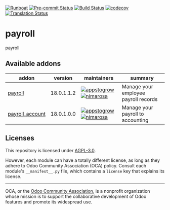 
[![Runboat](https://img.shields.io/badge/runboat-Try%20me-875A7B.png)](https://runboat.odoo-community.org/builds?repo=OCA/payroll&target_branch=18.0)
[![Pre-commit Status](https://github.com/OCA/payroll/actions/workflows/pre-commit.yml/badge.svg?branch=18.0)](https://github.com/OCA/payroll/actions/workflows/pre-commit.yml?query=branch%3A18.0)
[![Build Status](https://github.com/OCA/payroll/actions/workflows/test.yml/badge.svg?branch=18.0)](https://github.com/OCA/payroll/actions/workflows/test.yml?query=branch%3A18.0)
[![codecov](https://codecov.io/gh/OCA/payroll/branch/18.0/graph/badge.svg)](https://codecov.io/gh/OCA/payroll)
[![Translation Status](https://translation.odoo-community.org/widgets/payroll-18-0/-/svg-badge.svg)](https://translation.odoo-community.org/engage/payroll-18-0/?utm_source=widget)

<!-- /!\ do not modify above this line -->

# payroll

payroll

<!-- /!\ do not modify below this line -->

<!-- prettier-ignore-start -->

[//]: # (addons)

Available addons
----------------
addon | version | maintainers | summary
--- | --- | --- | ---
[payroll](payroll/) | 18.0.1.1.2 | [![appstogrow](https://github.com/appstogrow.png?size=30px)](https://github.com/appstogrow) [![nimarosa](https://github.com/nimarosa.png?size=30px)](https://github.com/nimarosa) | Manage your employee payroll records
[payroll_account](payroll_account/) | 18.0.1.0.0 | [![appstogrow](https://github.com/appstogrow.png?size=30px)](https://github.com/appstogrow) [![nimarosa](https://github.com/nimarosa.png?size=30px)](https://github.com/nimarosa) | Manage your payroll to accounting

[//]: # (end addons)

<!-- prettier-ignore-end -->

## Licenses

This repository is licensed under [AGPL-3.0](LICENSE).

However, each module can have a totally different license, as long as they adhere to Odoo Community Association (OCA)
policy. Consult each module's `__manifest__.py` file, which contains a `license` key
that explains its license.

----
OCA, or the [Odoo Community Association](http://odoo-community.org/), is a nonprofit
organization whose mission is to support the collaborative development of Odoo features
and promote its widespread use.
